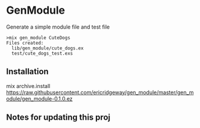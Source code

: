 # GenModule

Generate a simple module file and test file
```
>mix gen_module CuteDogs
Files created:
  lib/gen_module/cute_dogs.ex
  test/cute_dogs_test.exs
```

## Installation
mix archive.install https://raw.githubusercontent.com/ericridgeway/gen_module/master/gen_module/gen_module-0.1.0.ez

## Notes for updating this proj
